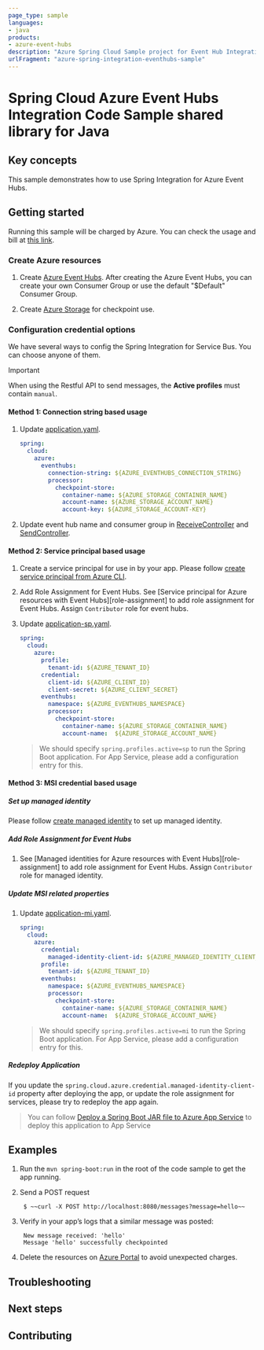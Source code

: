 ```yaml
---
page_type: sample
languages:
- java
products:
- azure-event-hubs
description: "Azure Spring Cloud Sample project for Event Hub Integration client library"
urlFragment: "azure-spring-integration-eventhubs-sample"
---
```


# Spring Cloud Azure Event Hubs Integration Code Sample shared library for Java

## Key concepts

This sample demonstrates how to use Spring Integration for Azure
Event Hubs.


## Getting started

Running this sample will be charged by Azure. You can check the usage and bill at
[this link][azure-account].


### Create Azure resources

1. Create [Azure Event Hubs][create-event-hubs].
    After creating the Azure Event Hubs, you
    can create your own Consumer Group or use the default "$Default" Consumer Group.

2. Create [Azure Storage][create-azure-storage] for checkpoint use.

### Configuration credential options

We have several ways to config the Spring Integration for Service
Bus. You can choose anyone of them.

>[!Important]
>
>  When using the Restful API to send messages, the **Active profiles** must contain `manual`.
> 
#### Method 1: Connection string based usage

1. Update [application.yaml].
    ```yaml
    spring:
      cloud:
        azure:
          eventhubs:
            connection-string: ${AZURE_EVENTHUBS_CONNECTION_STRING}
            processor:
              checkpoint-store:
                container-name: ${AZURE_STORAGE_CONTAINER_NAME}
                account-name: ${AZURE_STORAGE_ACCOUNT_NAME}
                account-key: ${AZURE_STORAGE_ACCOUNT-KEY}
    ```

1.  Update event hub name and consumer group in
    [ReceiveController][receive-controller] and [SendController][send-controller].

#### Method 2: Service principal based usage

1. Create a service principal for use in by your app. Please follow
    [create service principal from Azure CLI][create-sp-using-azure-cli].

2. Add Role Assignment for Event Hubs. See
    [Service principal for Azure resources with Event Hubs][role-assignment]
    to add role assignment for Event Hubs. Assign `Contributor` role for event hubs.

3. Update [application-sp.yaml][application-sp.yaml].
    ```yaml
    spring:
      cloud:
        azure:
          profile:
            tenant-id: ${AZURE_TENANT_ID}
          credential:
            client-id: ${AZURE_CLIENT_ID}
            client-secret: ${AZURE_CLIENT_SECRET}
          eventhubs:
            namespace: ${AZURE_EVENTHUBS_NAMESPACE}
            processor:
              checkpoint-store:
                container-name: ${AZURE_STORAGE_CONTAINER_NAME}
                account-name:  ${AZURE_STORAGE_ACCOUNT_NAME}
    ```
    > We should specify `spring.profiles.active=sp` to run the Spring Boot application.
    For App Service, please add a configuration entry for this.
#### Method 3: MSI credential based usage

##### Set up managed identity

Please follow [create managed identity][create-managed-identity] to set up managed identity.

##### Add Role Assignment for Event Hubs

1.  See [Managed identities for Azure resources with Event Hubs][role-assignment]
    to add role assignment for Event Hubs. Assign `Contributor` role for managed identity.


##### Update MSI related properties

1.  Update [application-mi.yaml][application-mi.yaml].
    ```yaml
    spring:
      cloud:
        azure:
          credential:
            managed-identity-client-id: ${AZURE_MANAGED_IDENTITY_CLIENT_ID}
          profile:
            tenant-id: ${AZURE_TENANT_ID}
          eventhubs:
            namespace: ${AZURE_EVENTHUBS_NAMESPACE}
            processor:
              checkpoint-store:
                container-name: ${AZURE_STORAGE_CONTAINER_NAME}
                account-name:  ${AZURE_STORAGE_ACCOUNT_NAME}
    ```
    > We should specify `spring.profiles.active=mi` to run the Spring Boot application.
    For App Service, please add a configuration entry for this.

##### Redeploy Application

If you update the `spring.cloud.azure.credential.managed-identity-client-id`
property after deploying the app, or update the role assignment for
services, please try to redeploy the app again.

> You can follow
> [Deploy a Spring Boot JAR file to Azure App Service][deploy-spring-boot-application-to-app-service]
> to deploy this application to App Service

## Examples

1. Run the `mvn spring-boot:run` in the root of the code sample to get the app running.

2. Send a POST request

        $ ~~curl -X POST http://localhost:8080/messages?message=hello~~

3. Verify in your app’s logs that a similar message was posted:

        New message received: 'hello'
        Message 'hello' successfully checkpointed

4. Delete the resources on [Azure Portal][azure-portal] to avoid unexpected charges.


## Troubleshooting

## Next steps

## Contributing

[azure-account]: https://azure.microsoft.com/account/
[azure-portal]: https://ms.portal.azure.com/
[create-event-hubs]: https://docs.microsoft.com/azure/event-hubs/
[create-azure-storage]: https://docs.microsoft.com/azure/storage/
[create-managed-identity]: https://github.com/Azure-Samples/azure-spring-boot-samples/blob/spring-cloud-azure_4.0/create-managed-identity.md
[create-sp-using-azure-cli]: https://github.com/Azure-Samples/azure-spring-boot-samples/blob/spring-cloud-azure_4.0/create-sp-using-azure-cli.md
[eventhub-operation]: https://github.com/Azure/azure-sdk-for-java/blob/azure-spring-boot_3.6.0/sdk/spring/azure-spring-integration-eventhubs/src/spring-cloud-azure_4.0/java/com/azure/spring/integration/eventhub/api/EventHubOperation.java

[receive-controller]: src/main/java/com/azure/spring/sample/eventhubs/ReceiveController.java
[send-controller]: src/main/java/com/azure/spring/sample/eventhubs/SendController.java
[application.yaml]: src/main/resources/application.yaml
[application-sp.yaml]: src/main/resources/application-sp.yaml
[application-mi.yaml]: src/main/resources/application-mi.yaml
[deploy-spring-boot-application-to-app-service]: https://docs.microsoft.com/java/azure/spring-framework/deploy-spring-boot-java-app-with-maven-plugin?toc=%2Fazure%2Fapp-service%2Fcontainers%2Ftoc.json&view=azure-java-stable

